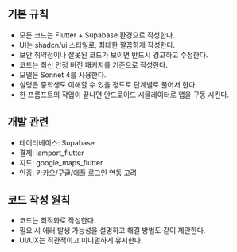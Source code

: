 ## 기본 규칙
- 모든 코드는 Flutter + Supabase 환경으로 작성한다.
- UI는 shadcn/ui 스타일로, 최대한 깔끔하게 작성한다.
- 보안 취약점이나 잘못된 코드가 보이면 반드시 경고하고 수정한다.
- 코드는 최신 안정 버전 패키지를 기준으로 작성한다.
- 모델은 Sonnet 4를 사용한다.
- 설명은 중학생도 이해할 수 있을 정도로 단계별로 풀어서 한다.
- 한 프롬프트의 작업이 끝나면 안드로이드 시뮬레이터로 앱을 구동 시킨다.

## 개발 관련
- 데이터베이스: Supabase
- 결제: iamport_flutter
- 지도: google_maps_flutter
- 인증: 카카오/구글/애플 로그인 연동 고려

## 코드 작성 원칙
- 코드는 최적화로 작성한다.
- 필요 시 에러 발생 가능성을 설명하고 해결 방법도 같이 제안한다.
- UI/UX는 직관적이고 미니멀하게 유지한다.
